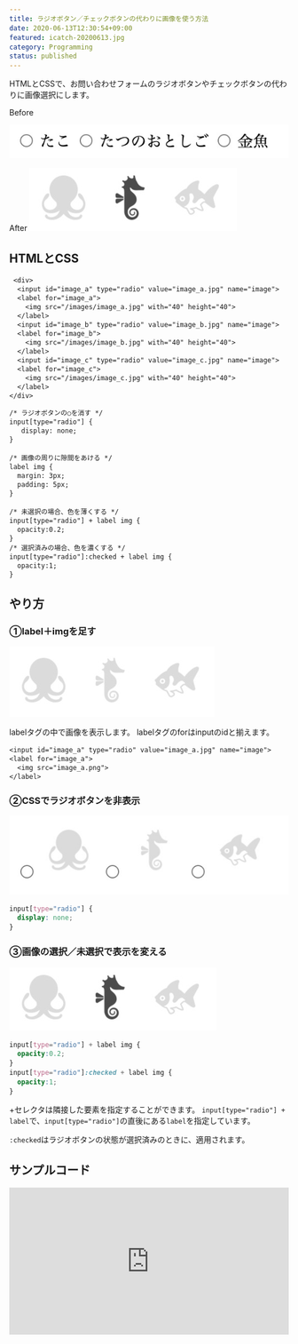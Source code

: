 ```yaml
---
title: ラジオボタン／チェックボタンの代わりに画像を使う方法
date: 2020-06-13T12:30:54+09:00
featured: icatch-20200613.jpg
category: Programming
status: published
---
```


 HTMLとCSSで、お問い合わせフォームのラジオボタンやチェックボタンの代わりに画像選択にします。

   Before

 ![Before](ss-20200613-before.jpg)

  After
 ![After](SS-20200613-after.jpg)

## HTMLとCSS

```markup:title=HTML
 <div>
  <input id="image_a" type="radio" value="image_a.jpg" name="image">
  <label for="image_a">
    <img src="/images/image_a.jpg" with="40" height="40">
  </label>
  <input id="image_b" type="radio" value="image_b.jpg" name="image">
  <label for="image_b">
    <img src="/images/image_b.jpg" with="40" height="40">
  </label>
  <input id="image_c" type="radio" value="image_c.jpg" name="image">
  <label for="image_c">
    <img src="/images/image_c.jpg" with="40" height="40">
  </label>
</div>
 ```

```css:title=CSS
/* ラジオボタンの○を消す */
input[type="radio"] {
   display: none;
}

/* 画像の周りに隙間をあける */
label img {
  margin: 3px;
  padding: 5px;
}

/* 未選択の場合、色を薄くする */
input[type="radio"] + label img {
  opacity:0.2;
}
/* 選択済みの場合、色を濃くする */
input[type="radio"]:checked + label img {
  opacity:1;
}
```

## やり方

### ①label＋imgを足す

![画像を追加](ss-20200613-01.jpg)

labelタグの中で画像を表示します。
labelタグのforはinputのidと揃えます。

```markup
<input id="image_a" type="radio" value="image_a.jpg" name="image">
<label for="image_a">
  <img src="image_a.png">
</label>
```

### ②CSSでラジオボタンを非表示

 ![ラジオボタンを非表示](./ss-20200613-02.jpg)

```css
input[type="radio"] {
  display: none;
}
```

### ③画像の選択／未選択で表示を変える

![画像の選択](SS-20200613-after.jpg)

```css
input[type="radio"] + label img {
  opacity:0.2;
}
input[type="radio"]:checked + label img {
  opacity:1;
}
```

+セレクタは隣接した要素を指定することができます。
`input[type="radio"] + label`で、`input[type="radio"]`の直後にある`label`を指定しています。


`:checked`はラジオボタンの状態が選択済みのときに、適用されます。

## サンプルコード

<iframe height="265" style="width: 100%;" scrolling="no" title="ラジオボタンを画像で表示" src="https://codepen.io/filledforest/embed/abdNLrM?height=265&theme-id=light&default-tab=html,result" frameborder="no" allowtransparency="true" allowfullscreen="true">
  See the Pen <a href='https://codepen.io/filledforest/pen/abdNLrM'>ラジオボタンを画像で表示</a> by Emi
  (<a href='https://codepen.io/filledforest'>@filledforest</a>) on <a href='https://codepen.io'>CodePen</a>.
</iframe>
